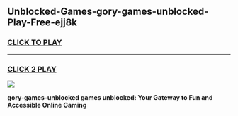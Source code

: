 
## Unblocked-Games-gory-games-unblocked-Play-Free-ejj8k
<h3>
<a href="https://premium76.site?title=gory-games-unblocked&ref=15A">CLICK TO PLAY</a></h3>
<hr>

<h3>
<a href="https://premium76.site?title=gory-games-unblocked&ref=15A">CLICK 2 PLAY</a>
  
</h3>

<a href="https://premium76.site?title=gory-games-unblocked&ref=15A"><img src="https://clearcache.store/games.png"></a>


**gory-games-unblocked games unblocked: Your Gateway to Fun and Accessible Online Gaming**
